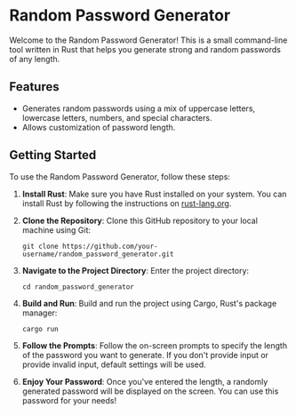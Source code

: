 # Random Password Generator

Welcome to the Random Password Generator! This is a small command-line tool written in Rust that helps you generate strong and random passwords of any length.

## Features

- Generates random passwords using a mix of uppercase letters, lowercase letters, numbers, and special characters.
- Allows customization of password length.

## Getting Started

To use the Random Password Generator, follow these steps:

1. **Install Rust**: Make sure you have Rust installed on your system. You can install Rust by following the instructions on [rust-lang.org](https://www.rust-lang.org/learn/get-started).

2. **Clone the Repository**: Clone this GitHub repository to your local machine using Git:

    ```
    git clone https://github.com/your-username/random_password_generator.git
    ```

3. **Navigate to the Project Directory**: Enter the project directory:

    ```
    cd random_password_generator
    ```

4. **Build and Run**: Build and run the project using Cargo, Rust's package manager:

    ```
    cargo run
    ```

5. **Follow the Prompts**: Follow the on-screen prompts to specify the length of the password you want to generate. If you don't provide input or provide invalid input, default settings will be used.

6. **Enjoy Your Password**: Once you've entered the length, a randomly generated password will be displayed on the screen. You can use this password for your needs!


